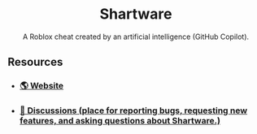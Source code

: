 <h1 align="center">Shartware</h1>
<p align="center">
  A Roblox cheat created by an artificial intelligence (GitHub Copilot).
</p>

## Resources
- ### [🌎 Website]()
- ### [💬 Discussions (place for reporting bugs, requesting new features, and asking questions about Shartware.)]()
